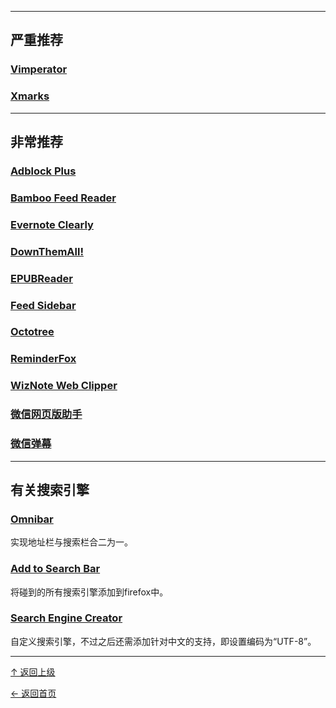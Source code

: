 


---
## 严重推荐
### [Vimperator](vimperator.org)

### [Xmarks](http://www.xmarks.com/)

---
## 非常推荐

### [Adblock Plus](https://adblockplus.org/zh_CN/)

### [Bamboo Feed Reader](https://addons.mozilla.org/zh-CN/firefox/addon/bamboo-feed-reader/?src=api)

### [Evernote Clearly](https://addons.mozilla.org/zh-CN/firefox/addon/clearly/)

### [DownThemAll!](https://addons.mozilla.org/en-US/firefox/addon/downthemall/)

### [EPUBReader](https://addons.mozilla.org/zh-CN/firefox/addon/epubreader/)

### [Feed Sidebar](http://www.chrisfinke.com/addons/feedbar/)

### [Octotree](https://github.com/buunguyen/octotree)

### [ReminderFox](http://www.reminderfox.org/)

### [WizNote Web Clipper](http://www.wiz.cn/)

### [微信网页版助手](http://mozilla.com.cn/forum.php?mod=viewthread&tid=57805&highlight=%E5%BE%AE%E4%BF%A1)

### [微信弹幕](http://mozilla.com.cn/forum.php?mod=viewthread&tid=321960&highlight=%E5%BE%AE%E4%BF%A1)

---
## 有关搜索引擎

### [Omnibar](https://addons.mozilla.org/zh-cn/firefox/addon/omnibar/)
实现地址栏与搜索栏合二为一。

### [Add to Search Bar](https://firefox.maltekraus.de/extensions/add-to-search-bar)
将碰到的所有搜索引擎添加到firefox中。

### [Search Engine Creator](https://addons.mozilla.org/en-US/firefox/addon/search-engine-creator/)
自定义搜索引擎，不过之后还需添加针对中文的支持，即设置编码为“UTF-8”。


----
[↑ 返回上级](https://github.com/asin929/linux-software/blob/master/Network-Application/Network-Application.md)

[← 返回首页](https://github.com/asin929/linux-software)
